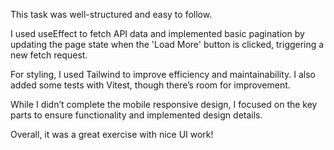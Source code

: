 <!-- Project Comments Go Here -->

This task was well-structured and easy to follow.

I used useEffect to fetch API data and implemented basic pagination by updating the page state when the 'Load More' button is clicked, triggering a new fetch request.

For styling, I used Tailwind to improve efficiency and maintainability. I also added some tests with Vitest, though there’s room for improvement.

While I didn’t complete the mobile responsive design, I focused on the key parts to ensure functionality and implemented design details.

Overall, it was a great exercise with nice UI work!
